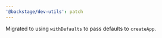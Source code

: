 ```yaml
---
'@backstage/dev-utils': patch
---
```


Migrated to using `withDefaults` to pass defaults to `createApp`.
